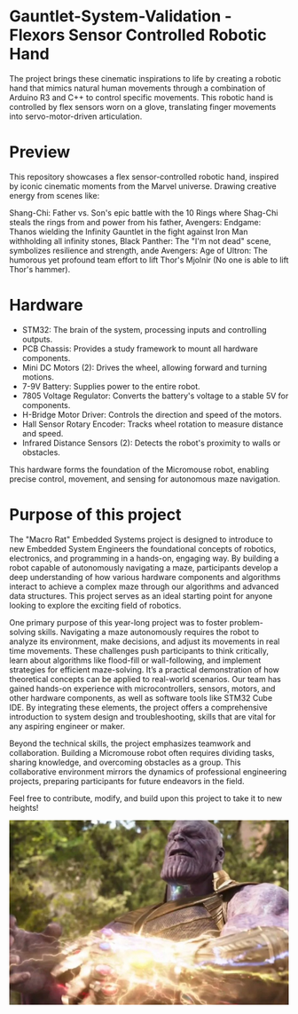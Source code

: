 # Gauntlet-System-Validation - Flexors Sensor Controlled Robotic Hand 
The project brings these cinematic inspirations to life by creating a robotic hand that mimics natural human movements through a combination of Arduino R3 and C++ to control specific movements. This robotic hand is controlled by flex sensors worn on a glove, translating finger movements into servo-motor-driven articulation.

# Preview

This repository showcases a flex sensor-controlled robotic hand, inspired by iconic cinematic moments from the Marvel universe. Drawing creative energy from scenes like:

Shang-Chi: Father vs. Son's epic battle with the 10 Rings where Shag-Chi steals the rings from and power from his father, 
Avengers: Endgame: Thanos wielding the Infinity Gauntlet in the fight against Iron Man withholding all infinity stones,
Black Panther: The "I'm not dead" scene, symbolizes resilience and strength, ande
Avengers: Age of Ultron: The humorous yet profound team effort to lift Thor's Mjolnir (No one is able to lift Thor's hammer).

# Hardware

- STM32: The brain of the system, processing inputs and controlling outputs.
- PCB Chassis: Provides a study framework to mount all hardware components. 
- Mini DC Motors (2): Drives the wheel, allowing forward and turning motions.
 - 7-9V Battery: Supplies power to the entire robot. 
- 7805 Voltage Regulator: Converts the battery's voltage to a stable 5V for components. 
- H-Bridge Motor Driver: Controls the direction and speed of the motors. 
- Hall Sensor Rotary Encoder: Tracks wheel rotation to measure distance and speed.
- Infrared Distance Sensors (2): Detects the robot's proximity to walls or obstacles.

This hardware forms the foundation of the Micromouse robot, enabling precise control, movement, and sensing for autonomous maze navigation.

# Purpose of this project

The "Macro Rat" Embedded Systems project is designed to introduce to new Embedded System Engineers the foundational concepts of robotics, electronics, and programming in a hands-on, engaging way. By building a robot capable of autonomously navigating a maze, participants develop a deep understanding of how various hardware components and algorithms interact to achieve a complex maze through our algorithms and advanced data structures. This project serves as an ideal starting point for anyone looking to explore the exciting field of robotics.

One primary purpose of this year-long project was to foster problem-solving skills. Navigating a maze autonomously requires the robot to analyze its environment, make decisions, and adjust its movements in real time movements. These challenges push participants to think critically, learn about algorithms like flood-fill or wall-following, and implement strategies for efficient maze-solving. It’s a practical demonstration of how theoretical concepts can be applied to real-world scenarios. Our team has gained hands-on experience with microcontrollers, sensors, motors, and other hardware components, as well as software tools like STM32 Cube IDE. By integrating these elements, the project offers a comprehensive introduction to system design and troubleshooting, skills that are vital for any aspiring engineer or maker.

Beyond the technical skills, the project emphasizes teamwork and collaboration. Building a Micromouse robot often requires dividing tasks, sharing knowledge, and overcoming obstacles as a group. This collaborative environment mirrors the dynamics of professional engineering projects, preparing participants for future endeavors in the field.

Feel free to contribute, modify, and build upon this project to take it to new heights!

![Thanos](Thanos.jpg)

